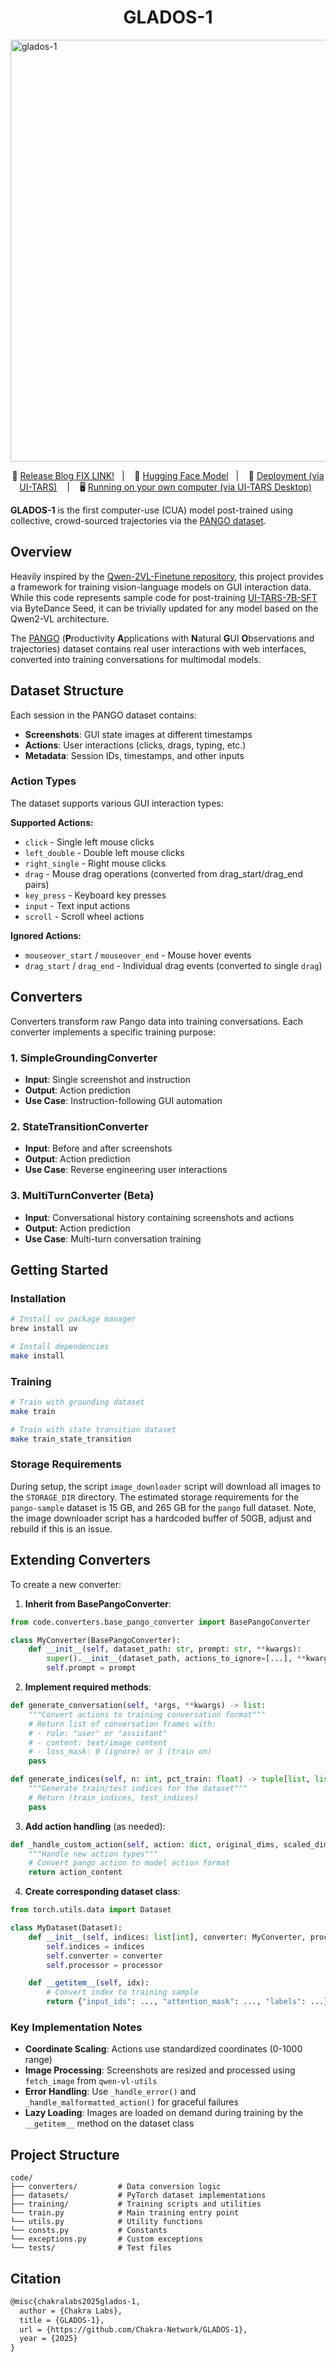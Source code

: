 <div align="center">
<p align="center">
  <h1>GLADOS-1</h1>
</p>
</div>


<img width="1500" height="675" alt="glados-1" src="https://github.com/user-attachments/assets/135265ee-1fa8-4f88-9a6d-1d8cbdc9f5f9" />
<div align="center">
<p>
        📕 <a href="TBD">Release Blog FIX LINK!</a>&nbsp&nbsp | &nbsp&nbsp 🤗 <a href="https://huggingface.co/chakra-labs/GLADOS-1">Hugging Face Model</a>&nbsp&nbsp 
        | &nbsp&nbsp 🔧 <a href="https://github.com/bytedance/UI-TARS/blob/main/README_deploy.md">Deployment (via UI-TARS)</a> &nbsp&nbsp  | &nbsp&nbsp
🖥️ <a href="https://github.com/bytedance/UI-TARS-desktop">Running on your own computer (via UI-TARS Desktop)</a>&nbsp&nbsp
</p>
</div>

**GLADOS-1** is the first computer-use (CUA) model post-trained using collective, crowd-sourced trajectories via the [PANGO dataset](https://huggingface.co/datasets/chakra-labs/pango-sample).


## Overview

Heavily inspired by the [Qwen-2VL-Finetune repository](https://github.com/2U1/Qwen2-VL-Finetune), this project provides a framework for training vision-language models on GUI interaction data. While this code represents sample code for post-training [UI-TARS-7B-SFT](https://huggingface.co/ByteDance-Seed/UI-TARS-7B-SFT) via ByteDance Seed, it can be trivially updated for any model based on the Qwen2-VL architecture. 

The [PANGO](https://huggingface.co/datasets/chakra-labs/pango) (**P**roductivity **A**pplications with **N**atural **G**UI **O**bservations and trajectories) dataset contains real user interactions with web interfaces, converted into training conversations for multimodal models.

## Dataset Structure

Each session in the PANGO dataset contains:

- **Screenshots**: GUI state images at different timestamps
- **Actions**: User interactions (clicks, drags, typing, etc.)
- **Metadata**: Session IDs, timestamps, and other inputs

### Action Types

The dataset supports various GUI interaction types:

**Supported Actions:**

- `click` - Single left mouse clicks
- `left_double` - Double left mouse clicks
- `right_single` - Right mouse clicks
- `drag` - Mouse drag operations (converted from drag_start/drag_end pairs)
- `key_press` - Keyboard key presses
- `input` - Text input actions
- `scroll` - Scroll wheel actions

**Ignored Actions:**

- `mouseover_start` / `mouseover_end` - Mouse hover events
- `drag_start` / `drag_end` - Individual drag events (converted to single `drag`)

## Converters

Converters transform raw Pango data into training conversations. Each converter implements a specific training purpose:

### 1. SimpleGroundingConverter

- **Input**: Single screenshot and instruction
- **Output**: Action prediction
- **Use Case**: Instruction-following GUI automation

### 2. StateTransitionConverter

- **Input**: Before and after screenshots
- **Output**: Action prediction
- **Use Case**: Reverse engineering user interactions

### 3. MultiTurnConverter (Beta)

- **Input**: Conversational history containing screenshots and actions
- **Output**: Action prediction
- **Use Case**: Multi-turn conversation training

## Getting Started

### Installation

```bash
# Install uv package manager
brew install uv

# Install dependencies
make install
```

### Training

```bash
# Train with grounding dataset
make train

# Train with state transition dataset
make train_state_transition
```

### Storage Requirements

During setup, the script `image_downloader` script will download all images to the `STORAGE_DIR` directory. The estimated storage requirements for the `pango-sample` dataset is 15 GB, and 265 GB for the `pango` full dataset. Note, the image downloader script has a hardcoded buffer of 50GB, adjust and rebuild if this is an issue.

## Extending Converters

To create a new converter:

1. **Inherit from BasePangoConverter**:

```python
from code.converters.base_pango_converter import BasePangoConverter

class MyConverter(BasePangoConverter):
    def __init__(self, dataset_path: str, prompt: str, **kwargs):
        super().__init__(dataset_path, actions_to_ignore=[...], **kwargs)
        self.prompt = prompt
```

2. **Implement required methods**:

```python
def generate_conversation(self, *args, **kwargs) -> list:
    """Convert actions to training conversation format"""
    # Return list of conversation frames with:
    # - role: "user" or "assistant"
    # - content: text/image content
    # - loss_mask: 0 (ignore) or 1 (train on)
    pass

def generate_indices(self, n: int, pct_train: float) -> tuple[list, list]:
    """Generate train/test indices for the dataset"""
    # Return (train_indices, test_indices)
    pass
```

3. **Add action handling** (as needed):

```python
def _handle_custom_action(self, action: dict, original_dims, scaled_dims):
    """Handle new action types"""
    # Convert pango action to model action format
    return action_content
```

4. **Create corresponding dataset class**:

```python
from torch.utils.data import Dataset

class MyDataset(Dataset):
    def __init__(self, indices: list[int], converter: MyConverter, processor):
        self.indices = indices
        self.converter = converter
        self.processor = processor

    def __getitem__(self, idx):
        # Convert index to training sample
        return {"input_ids": ..., "attention_mask": ..., "labels": ...}
```

### Key Implementation Notes

- **Coordinate Scaling**: Actions use standardized coordinates (0-1000 range)
- **Image Processing**: Screenshots are resized and processed using `fetch_image` from `qwen-vl-utils`
- **Error Handling**: Use `_handle_error()` and `_handle_malformatted_action()` for graceful failures
- **Lazy Loading**: Images are loaded on demand during training by the `__getitem__` method on the dataset class

## Project Structure

```
code/
├── converters/         # Data conversion logic
├── datasets/           # PyTorch dataset implementations
├── training/           # Training scripts and utilities
└── train.py            # Main training entry point
└── utils.py            # Utility functions
└── consts.py           # Constants
└── exceptions.py       # Custom exceptions
└── tests/              # Test files
```


## Citation

```tex
@misc{chakralabs2025glados-1,
  author = {Chakra Labs},
  title = {GLADOS-1},
  url = {https://github.com/Chakra-Network/GLADOS-1},
  year = {2025}
}
```
